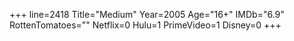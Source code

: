 +++
line=2418
Title="Medium"
Year=2005
Age="16+"
IMDb="6.9"
RottenTomatoes=""
Netflix=0
Hulu=1
PrimeVideo=1
Disney=0
+++

